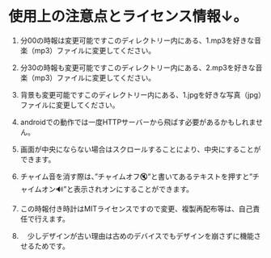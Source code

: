 # 使用上の注意点とライセンス情報↓。

1. 分00の時報は変更可能ですこのディレクトリー内にある、1.mp3を好きな音楽（mp3）ファイルに変更してください。

2. 分30の時報も変更可能ですこのディレクトリー内にある、2.mp3を好きな音楽（mp3）ファイルに変更してください。

3. 背景も変更可能ですこのディレクトリー内にある、1.jpgを好きな写真（jpg）ファイルに変更してください。

4. androidでの動作では一度HTTPサーバーから飛ばす必要があるかもしれません。

5. 画面が中央にならない場合はスクロールすることにより、中央にすることができます。

6. チャイム音を消す際は、”チャイムオフ🔇”と書いてあるテキストを押すと”チャイムオン🔊”と表示されオンにすることができます。

7. この時報付き時計はMITライセンスですので変更、複製再配布等は、自己責任で行えます。

8. 　少しデザインが古い理由は古めのデバイスでもデザインを崩さずに機能させるためです。
